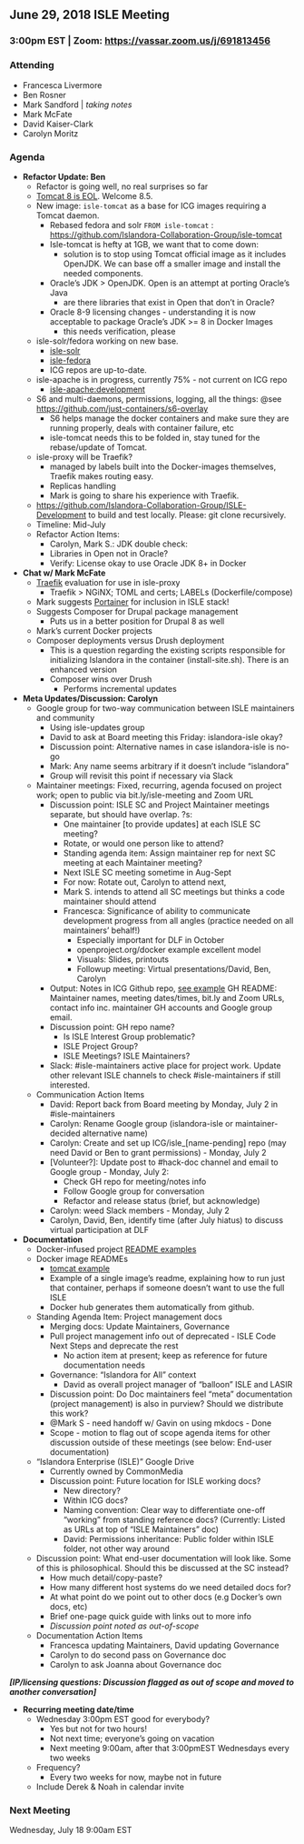 ## June 29, 2018 ISLE Meeting

### 3:00pm EST | Zoom: https://vassar.zoom.us/j/691813456 

### Attending
* Francesca Livermore
* Ben Rosner
* Mark Sandford | _taking notes_
* Mark McFate
* David Kaiser-Clark
* Carolyn Moritz

### Agenda

* **Refactor Update: Ben**
    * Refactor is going well, no real surprises so far
    * [Tomcat 8 is EOL](http://tomcat.apache.org/tomcat-80-eol.html). Welcome 8.5. 
    * New image: `isle-tomcat` as a base for ICG images requiring a Tomcat daemon. 
        * Rebased fedora and solr `FROM isle-tomcat` : https://github.com/Islandora-Collaboration-Group/isle-tomcat
        * Isle-tomcat is hefty at 1GB, we want that to come down: 
            * solution is to stop using Tomcat official image as it includes OpenJDK.  We can base off a smaller image and install the needed components. 
        * Oracle’s JDK > OpenJDK. Open is an attempt at porting Oracle’s Java
            * are there libraries that exist in Open that don’t in Oracle?
        * Oracle 8-9 licensing changes - understanding it is now acceptable to package Oracle’s JDK >= 8  in Docker Images
            * this needs verification, please
    * isle-solr/fedora working on new base.
        * [isle-solr](https://github.com/Islandora-Collaboration-Group/isle-solr)	
        * [isle-fedora](https://github.com/Islandora-Collaboration-Group/isle-fedora) 
        * ICG repos are up-to-date.
    * isle-apache is in progress, currently 75% - not current on ICG repo
        * [isle-apache:development](https://github.com/br2490/isle-apache/tree/development) 
    * S6 and multi-daemons, permissions, logging, all the things: @see https://github.com/just-containers/s6-overlay 
        * S6 helps manage the docker containers and make sure they are running properly, deals with container failure, etc
        * isle-tomcat needs this to be folded in, stay tuned for the rebase/update of Tomcat.
    * isle-proxy will be Traefik?
        * managed by labels built into the Docker-images themselves, Traefik makes routing easy. 
        * Replicas handling
        * Mark is going to share his experience with Traefik. 
    * https://github.com/Islandora-Collaboration-Group/ISLE-Development to build and test locally.  Please: git clone recursively.
    * Timeline: Mid-July
    * Refactor Action Items:
        * Carolyn, Mark S.: JDK double check:
        * Libraries in Open not in Oracle?
        * Verify: License okay to use Oracle JDK 8+ in Docker
* **Chat w/ Mark McFate**
    * [Traefik](https://traefik.io/) evaluation for use in isle-proxy 
        * Traefik > NGiNX;  TOML and certs;  LABELs (Dockerfile/compose) 	
    * Mark suggests [Portainer](https://portainer.io/) for inclusion in ISLE stack!
    * Suggests Composer for Drupal package management
        * Puts us in a better position for Drupal 8 as well
    * Mark’s current Docker projects
    * Composer deployments versus Drush deployment
        * This is a question regarding the existing scripts responsible for initializing Islandora in the container (install-site.sh).  There is an enhanced version
        * Composer wins over Drush
            * Performs incremental updates
* **Meta Updates/Discussion: Carolyn**
    * Google group for two-way communication between ISLE maintainers and community
        * Using isle-updates group
        * David to ask at Board meeting this Friday: islandora-isle okay?
        * Discussion point: Alternative names in case islandora-isle is no-go
        * Mark: Any name seems arbitrary if it doesn’t include “islandora”
        * Group will revisit this point if necessary via Slack
    * Maintainer meetings: Fixed, recurring, agenda focused on project work; open to public via bit.ly/isle-meeting and Zoom URL
        * Discussion point: ISLE SC and Project Maintainer meetings separate, but should have overlap. ?s:
            * One maintainer [to provide updates] at each ISLE SC meeting? 
            * Rotate, or would one person like to attend? 
            * Standing agenda item: Assign maintainer rep for next SC meeting at each Maintainer meeting?
            * Next ISLE SC meeting sometime in Aug-Sept 
            * For now: Rotate out, Carolyn to attend next, 
            * Mark S. intends to attend all SC meetings but thinks a code maintainer should attend
            * Francesca: Significance of ability to communicate development progress from all angles (practice needed on all maintainers’ behalf!)
                * Especially important for DLF in October
                * openproject.org/docker example excellent model
                * Visuals: Slides, printouts
                * Followup meeting: Virtual presentations/David, Ben, Carolyn
        * Output: Notes in ICG Github repo, [see example](https://github.com/islandora-interest-groups/Islandora-IR-Interest-Group) GH README: Maintainer names, meeting dates/times, bit.ly and Zoom URLs, contact info inc. maintainer GH accounts and Google group email. 
        * Discussion point: GH repo name? 
            * Is ISLE Interest Group problematic? 
            * ISLE Project Group? 
            * ISLE Meetings? ISLE Maintainers? 
        * Slack: #isle-maintainers active place for project work. Update other relevant ISLE channels to check #isle-maintainers if still interested.
    * Communication Action Items
        * David: Report back from Board meeting by Monday, July 2 in #isle-maintainers
        * Carolyn: Rename Google group (islandora-isle or maintainer-decided alternative name)
        * Carolyn: Create and set up ICG/isle_[name-pending] repo (may need David or Ben to grant permissions) - Monday, July 2
        * [Volunteer?]: Update post to #hack-doc channel and email to Google group - Monday, July 2: 
            * Check GH repo for meeting/notes info
            * Follow Google group for conversation
            * Refactor and release status (brief, but acknowledge)
        * Carolyn: weed Slack members - Monday, July 2
        * Carolyn, David, Ben, identify time (after July hiatus) to discuss virtual participation at DLF
* **Documentation**
    * Docker-infused project [README examples](https://www.openproject.org/docker/ )
    * Docker image READMEs
        * [tomcat example](https://hub.docker.com/_/tomcat/)
        * Example of a single image’s readme, explaining how to run just that container, perhaps if someone doesn’t want to use the full ISLE
        * Docker hub generates them automatically from github.  
    * Standing Agenda Item: Project management docs
        * Merging docs: Update Maintainers, Governance
        * Pull project management info out of deprecated - ISLE Code Next Steps and deprecate the rest 
            * No action item at present; keep as reference for future documentation needs
        * Governance: “Islandora for All” context
            * David as overall project manager of “balloon” ISLE and LASIR
        * Discussion point: Do Doc maintainers feel “meta” documentation (project management) is also in purview? Should we distribute this work?
        * @Mark S - need handoff w/ Gavin on using mkdocs - Done
        * Scope - motion to flag out of scope agenda items for other discussion outside of these meetings (see below: End-user documentation)
    * “Islandora Enterprise (ISLE)” Google Drive
        * Currently owned by CommonMedia
        * Discussion point: Future location for ISLE working docs? 
            * New directory?
            * Within ICG docs?
            * Naming convention: Clear way to differentiate one-off “working” from standing reference docs? (Currently: Listed as URLs at top of “ISLE Maintainers” doc)
            * David: Permissions inheritance: Public folder within ISLE folder, not other way around
    * Discussion point: What end-user documentation will look like.  Some of this is philosophical. Should this be discussed at the SC instead? 
        * How much detail/copy-paste?  
        * How many different host systems do we need detailed docs for? 
        * At what point do we point out to other docs (e.g Docker’s own docs, etc)
        * Brief one-page quick guide with links out to more info
        * _Discussion point noted as out-of-scope_
    * Documentation Action Items
        * Francesca updating Maintainers, David updating Governance
        * Carolyn to do second pass on Governance doc
        * Carolyn to ask Joanna about Governance doc

**_[IP/licensing questions: Discussion flagged as out of scope and moved to another conversation]_**

* **Recurring meeting date/time**
    * Wednesday 3:00pm EST good for everybody?
        * Yes but not for two hours!
        * Not next time; everyone’s going on vacation
        * Next meeting 9:00am, after that 3:00pmEST Wednesdays every two weeks
    * Frequency?
        * Every two weeks for now, maybe not in future
    * Include Derek & Noah in calendar invite

### Next Meeting
Wednesday, July 18 9:00am EST
